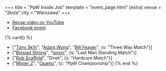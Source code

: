+++
title = "PpW Inside Job"
template = "event_page.html"
[extra]
venue = "2kola"
city = "Warszawa"
+++

* [Recap video on YouTube](https://www.youtube.com/watch?v=HPaT6sWDnfM)
* [Facebook event](https://www.facebook.com/events/548066229675271/)

{% card() %}
- ["[Tony Sk1n](@/w/tony-sk1n.md)", "[Adam Wong](@/w/adam-wong.md)", "[Bill Feager](@/w/feager.md)",
  {s: "Three Way Match"}]
- ["[Biesiad Strong](@/w/biesiad.md)", "[Isnorr](@/w/isnorr.md)", {s: "Last Man Standing
      Match"}]
- ["[Rob Scaffold](@/w/rob-scaffold.md)", "Direk", {s: "Hardcore Match"}]
- ["[Mister Z](@/w/mister-z.md)", "[Osamu](@/w/osamu.md)", {c: "PpW Championship"}]
{% end %}
